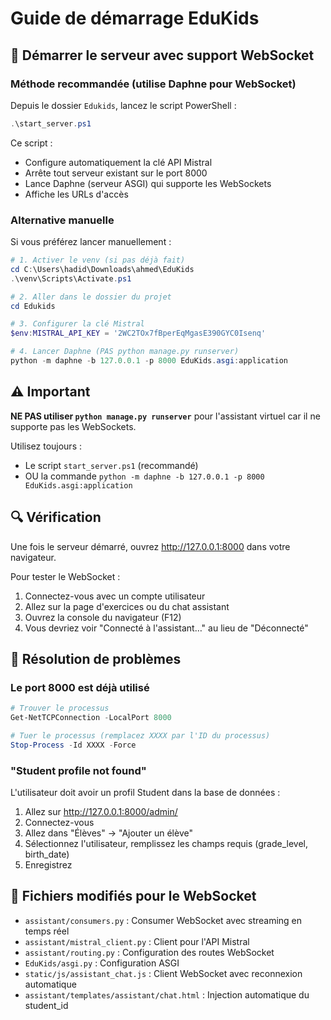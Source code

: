 # Guide de démarrage EduKids

## 🚀 Démarrer le serveur avec support WebSocket

### Méthode recommandée (utilise Daphne pour WebSocket)

Depuis le dossier `Edukids`, lancez le script PowerShell :

```powershell
.\start_server.ps1
```

Ce script :
- Configure automatiquement la clé API Mistral
- Arrête tout serveur existant sur le port 8000
- Lance Daphne (serveur ASGI) qui supporte les WebSockets
- Affiche les URLs d'accès

### Alternative manuelle

Si vous préférez lancer manuellement :

```powershell
# 1. Activer le venv (si pas déjà fait)
cd C:\Users\hadid\Downloads\ahmed\EduKids
.\venv\Scripts\Activate.ps1

# 2. Aller dans le dossier du projet
cd Edukids

# 3. Configurer la clé Mistral
$env:MISTRAL_API_KEY = '2WC2TOx7fBperEqMgasE390GYC0Isenq'

# 4. Lancer Daphne (PAS python manage.py runserver)
python -m daphne -b 127.0.0.1 -p 8000 EduKids.asgi:application
```

## ⚠️ Important

**NE PAS utiliser `python manage.py runserver`** pour l'assistant virtuel car il ne supporte pas les WebSockets.

Utilisez toujours :
- Le script `start_server.ps1` (recommandé)
- OU la commande `python -m daphne -b 127.0.0.1 -p 8000 EduKids.asgi:application`

## 🔍 Vérification

Une fois le serveur démarré, ouvrez http://127.0.0.1:8000 dans votre navigateur.

Pour tester le WebSocket :
1. Connectez-vous avec un compte utilisateur
2. Allez sur la page d'exercices ou du chat assistant
3. Ouvrez la console du navigateur (F12)
4. Vous devriez voir "Connecté à l'assistant…" au lieu de "Déconnecté"

## 🐛 Résolution de problèmes

### Le port 8000 est déjà utilisé

```powershell
# Trouver le processus
Get-NetTCPConnection -LocalPort 8000

# Tuer le processus (remplacez XXXX par l'ID du processus)
Stop-Process -Id XXXX -Force
```

### "Student profile not found"

L'utilisateur doit avoir un profil Student dans la base de données :

1. Allez sur http://127.0.0.1:8000/admin/
2. Connectez-vous
3. Allez dans "Élèves" → "Ajouter un élève"
4. Sélectionnez l'utilisateur, remplissez les champs requis (grade_level, birth_date)
5. Enregistrez

## 📝 Fichiers modifiés pour le WebSocket

- `assistant/consumers.py` : Consumer WebSocket avec streaming en temps réel
- `assistant/mistral_client.py` : Client pour l'API Mistral
- `assistant/routing.py` : Configuration des routes WebSocket
- `EduKids/asgi.py` : Configuration ASGI
- `static/js/assistant_chat.js` : Client WebSocket avec reconnexion automatique
- `assistant/templates/assistant/chat.html` : Injection automatique du student_id
